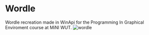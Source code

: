 # Wordle

Wordle recreation made in WinApi for the Programming In Graphical Enviroment course at MiNI WUT. 
![wordle](https://github.com/syzm/WinApi_Wordle/assets/55655787/10d509b0-4ed5-4054-836f-bb8beeba9834)
